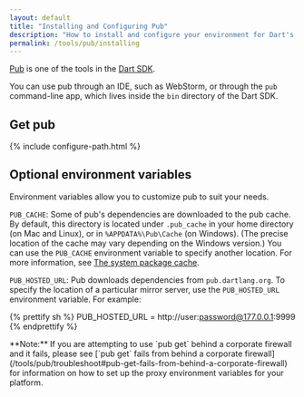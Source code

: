 ```yaml
---
layout: default
title: "Installing and Configuring Pub"
description: "How to install and configure your environment for Dart's package management tool, pub."
permalink: /tools/pub/installing
---
```


[Pub](/tools/pub) is one of the tools in the
[Dart SDK](/tools/sdk).

You can use pub through an IDE, such as WebStorm, or through the
`pub` command-line app, which lives inside the `bin` directory of the Dart
SDK.

## Get pub

{% include configure-path.html %}

## Optional environment variables

Environment variables allow you to customize pub to suit your needs.

`PUB_CACHE`:
Some of pub's dependencies are downloaded to the pub cache.
By default, this directory is located under `.pub_cache`
in your home directory (on Mac and Linux),
or in `%APPDATA%\Pub\Cache` (on Windows). (The precise location of the
cache may vary depending on the Windows version.)
You can use the `PUB_CACHE` environment
variable to specify another location. For more information, see
[The system package cache](/tools/pub/cmd/pub-get#the-system-package-cache).

`PUB_HOSTED_URL`:
Pub downloads dependencies from `pub.dartlang.org`. To specify the
location of a particular mirror server,
use the `PUB_HOSTED_URL` environment variable. For example:

{% prettify sh %}
PUB_HOSTED_URL = http://user:password@177.0.0.1:9999
{% endprettify %}

<aside class="alert alert-info" markdown="1">
**Note:**
If you are attempting to use `pub get` behind a corporate firewall
and it fails, please see
[`pub get` fails from behind a corporate firewall](/tools/pub/troubleshoot#pub-get-fails-from-behind-a-corporate-firewall)
for information on how to set up the proxy environment variables for
your platform.
</aside>
